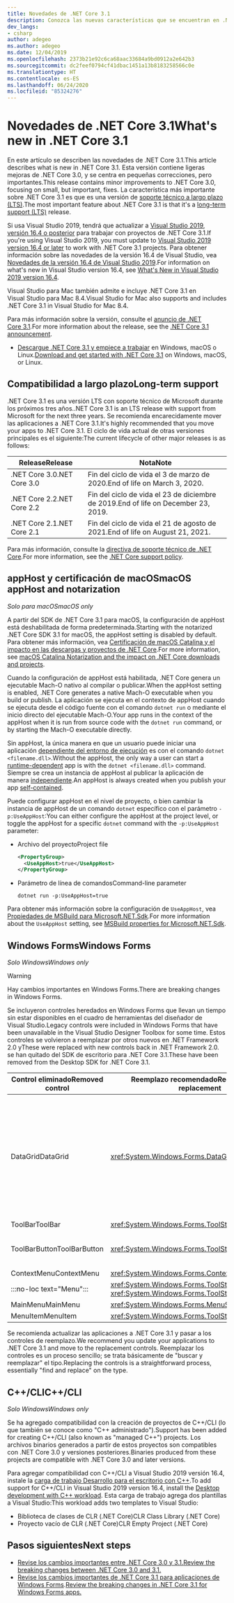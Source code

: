 ```yaml
---
title: Novedades de .NET Core 3.1
description: Conozca las nuevas características que se encuentran en .NET Core 3.1.
dev_langs:
- csharp
author: adegeo
ms.author: adegeo
ms.date: 12/04/2019
ms.openlocfilehash: 2373b21e92c6ca68aac33684a9bd0912a2e642b3
ms.sourcegitcommit: dc2feef0794cf41dbac1451a13b8183258566c0e
ms.translationtype: HT
ms.contentlocale: es-ES
ms.lasthandoff: 06/24/2020
ms.locfileid: "85324276"
---
```

# <a name="whats-new-in-net-core-31"></a><span data-ttu-id="a2813-103">Novedades de .NET Core 3.1</span><span class="sxs-lookup"><span data-stu-id="a2813-103">What's new in .NET Core 3.1</span></span>

<span data-ttu-id="a2813-104">En este artículo se describen las novedades de .NET Core 3.1.</span><span class="sxs-lookup"><span data-stu-id="a2813-104">This article describes what is new in .NET Core 3.1.</span></span> <span data-ttu-id="a2813-105">Esta versión contiene ligeras mejoras de .NET Core 3.0, y se centra en pequeñas correcciones, pero importantes.</span><span class="sxs-lookup"><span data-stu-id="a2813-105">This release contains minor improvements to .NET Core 3.0, focusing on small, but important, fixes.</span></span> <span data-ttu-id="a2813-106">La característica más importante sobre .NET Core 3.1 es que es una versión de [soporte técnico a largo plazo (LTS)](#long-term-support).</span><span class="sxs-lookup"><span data-stu-id="a2813-106">The most important feature about .NET Core 3.1 is that it's a [long-term support (LTS)](#long-term-support) release.</span></span>

<span data-ttu-id="a2813-107">Si usa Visual Studio 2019, tendrá que actualizar a [Visual Studio 2019, versión 16.4 o posterior](https://visualstudio.microsoft.com/downloads/) para trabajar con proyectos de .NET Core 3.1.</span><span class="sxs-lookup"><span data-stu-id="a2813-107">If you're using Visual Studio 2019, you must update to [Visual Studio 2019 version 16.4 or later](https://visualstudio.microsoft.com/downloads/) to work with .NET Core 3.1 projects.</span></span> <span data-ttu-id="a2813-108">Para obtener información sobre las novedades de la versión 16.4 de Visual Studio, vea [Novedades de la versión 16.4 de Visual Studio 2019](/visualstudio/releases/2019/release-notes-v16.4#whats-new-in-visual-studio-2019-version-164).</span><span class="sxs-lookup"><span data-stu-id="a2813-108">For information on what's new in Visual Studio version 16.4, see [What's New in Visual Studio 2019 version 16.4](/visualstudio/releases/2019/release-notes-v16.4#whats-new-in-visual-studio-2019-version-164).</span></span>

<span data-ttu-id="a2813-109">Visual Studio para Mac también admite e incluye .NET Core 3.1 en Visual Studio para Mac 8.4.</span><span class="sxs-lookup"><span data-stu-id="a2813-109">Visual Studio for Mac also supports and includes .NET Core 3.1 in Visual Studio for Mac 8.4.</span></span>

<span data-ttu-id="a2813-110">Para más información sobre la versión, consulte el [anuncio de .NET Core 3.1](https://devblogs.microsoft.com/dotnet/announcing-net-core-3-1/).</span><span class="sxs-lookup"><span data-stu-id="a2813-110">For more information about the release, see the [.NET Core 3.1 announcement](https://devblogs.microsoft.com/dotnet/announcing-net-core-3-1/).</span></span>

- <span data-ttu-id="a2813-111">[Descargue .NET Core 3.1 y empiece a trabajar](https://dotnet.microsoft.com/download/dotnet-core/3.1) en Windows, macOS o Linux.</span><span class="sxs-lookup"><span data-stu-id="a2813-111">[Download and get started with .NET Core 3.1](https://dotnet.microsoft.com/download/dotnet-core/3.1) on Windows, macOS, or Linux.</span></span>

## <a name="long-term-support"></a><span data-ttu-id="a2813-112">Compatibilidad a largo plazo</span><span class="sxs-lookup"><span data-stu-id="a2813-112">Long-term support</span></span>

<span data-ttu-id="a2813-113">.NET Core 3.1 es una versión LTS con soporte técnico de Microsoft durante los próximos tres años.</span><span class="sxs-lookup"><span data-stu-id="a2813-113">.NET Core 3.1 is an LTS release with support from Microsoft for the next three years.</span></span> <span data-ttu-id="a2813-114">Se recomienda encarecidamente mover las aplicaciones a .NET Core 3.1.</span><span class="sxs-lookup"><span data-stu-id="a2813-114">It's highly recommended that you move your apps to .NET Core 3.1.</span></span> <span data-ttu-id="a2813-115">El ciclo de vida actual de otras versiones principales es el siguiente:</span><span class="sxs-lookup"><span data-stu-id="a2813-115">The current lifecycle of other major releases is as follows:</span></span>

| <span data-ttu-id="a2813-116">Release</span><span class="sxs-lookup"><span data-stu-id="a2813-116">Release</span></span> | <span data-ttu-id="a2813-117">Nota</span><span class="sxs-lookup"><span data-stu-id="a2813-117">Note</span></span> |
| ------- | ---- |
| <span data-ttu-id="a2813-118">.NET Core 3.0</span><span class="sxs-lookup"><span data-stu-id="a2813-118">.NET Core 3.0</span></span> | <span data-ttu-id="a2813-119">Fin del ciclo de vida el 3 de marzo de 2020.</span><span class="sxs-lookup"><span data-stu-id="a2813-119">End of life on March 3, 2020.</span></span>     |
| <span data-ttu-id="a2813-120">.NET Core 2.2</span><span class="sxs-lookup"><span data-stu-id="a2813-120">.NET Core 2.2</span></span> | <span data-ttu-id="a2813-121">Fin del ciclo de vida el 23 de diciembre de 2019.</span><span class="sxs-lookup"><span data-stu-id="a2813-121">End of life on December 23, 2019.</span></span> |
| <span data-ttu-id="a2813-122">.NET Core 2.1</span><span class="sxs-lookup"><span data-stu-id="a2813-122">.NET Core 2.1</span></span> | <span data-ttu-id="a2813-123">Fin del ciclo de vida el 21 de agosto de 2021.</span><span class="sxs-lookup"><span data-stu-id="a2813-123">End of life on August 21, 2021.</span></span>    |

<span data-ttu-id="a2813-124">Para más información, consulte la [directiva de soporte técnico de .NET Core](https://dotnet.microsoft.com/platform/support/policy/dotnet-core).</span><span class="sxs-lookup"><span data-stu-id="a2813-124">For more information, see the [.NET Core support policy](https://dotnet.microsoft.com/platform/support/policy/dotnet-core).</span></span>

## <a name="macos-apphost-and-notarization"></a><span data-ttu-id="a2813-125">appHost y certificación de macOS</span><span class="sxs-lookup"><span data-stu-id="a2813-125">macOS appHost and notarization</span></span>

<span data-ttu-id="a2813-126">*Solo para macOS*</span><span class="sxs-lookup"><span data-stu-id="a2813-126">*macOS only*</span></span>

<span data-ttu-id="a2813-127">A partir del SDK de .NET Core 3.1 para macOS, la configuración de appHost está deshabilitada de forma predeterminada.</span><span class="sxs-lookup"><span data-stu-id="a2813-127">Starting with the notarized .NET Core SDK 3.1 for macOS, the appHost setting is disabled by default.</span></span> <span data-ttu-id="a2813-128">Para obtener más información, vea [Certificación de macOS Catalina y el impacto en las descargas y proyectos de .NET Core](../install/macos-notarization-issues.md).</span><span class="sxs-lookup"><span data-stu-id="a2813-128">For more information, see [macOS Catalina Notarization and the impact on .NET Core downloads and projects](../install/macos-notarization-issues.md).</span></span>

<span data-ttu-id="a2813-129">Cuando la configuración de appHost está habilitada, .NET Core genera un ejecutable Mach-O nativo al compilar o publicar.</span><span class="sxs-lookup"><span data-stu-id="a2813-129">When the appHost setting is enabled, .NET Core generates a native Mach-O executable when you build or publish.</span></span> <span data-ttu-id="a2813-130">La aplicación se ejecuta en el contexto de appHost cuando se ejecuta desde el código fuente con el comando `dotnet run` o mediante el inicio directo del ejecutable Mach-O.</span><span class="sxs-lookup"><span data-stu-id="a2813-130">Your app runs in the context of the appHost when it is run from source code with the `dotnet run` command, or by starting the Mach-O executable directly.</span></span>

<span data-ttu-id="a2813-131">Sin appHost, la única manera en que un usuario puede iniciar una aplicación [dependiente del entorno de ejecución](../deploying/index.md#publish-runtime-dependent) es con el comando `dotnet <filename.dll>`.</span><span class="sxs-lookup"><span data-stu-id="a2813-131">Without the appHost, the only way a user can start a [runtime-dependent](../deploying/index.md#publish-runtime-dependent) app is with the `dotnet <filename.dll>` command.</span></span> <span data-ttu-id="a2813-132">Siempre se crea un instancia de appHost al publicar la aplicación de manera [independiente](../deploying/index.md#publish-self-contained).</span><span class="sxs-lookup"><span data-stu-id="a2813-132">An appHost is always created when you publish your app [self-contained](../deploying/index.md#publish-self-contained).</span></span>

<span data-ttu-id="a2813-133">Puede configurar appHost en el nivel de proyecto, o bien cambiar la instancia de appHost de un comando `dotnet` específico con el parámetro `-p:UseAppHost`:</span><span class="sxs-lookup"><span data-stu-id="a2813-133">You can either configure the appHost at the project level, or toggle the appHost for a specific `dotnet` command with the `-p:UseAppHost` parameter:</span></span>

- <span data-ttu-id="a2813-134">Archivo del proyecto</span><span class="sxs-lookup"><span data-stu-id="a2813-134">Project file</span></span>

  ```xml
  <PropertyGroup>
    <UseAppHost>true</UseAppHost>
  </PropertyGroup>
  ```

- <span data-ttu-id="a2813-135">Parámetro de línea de comandos</span><span class="sxs-lookup"><span data-stu-id="a2813-135">Command-line parameter</span></span>

  ```dotnetcli
  dotnet run -p:UseAppHost=true
  ```

<span data-ttu-id="a2813-136">Para obtener más información sobre la configuración de `UseAppHost`, vea [Propiedades de MSBuild para Microsoft.NET.Sdk](../project-sdk/msbuild-props.md#useapphost).</span><span class="sxs-lookup"><span data-stu-id="a2813-136">For more information about the `UseAppHost` setting, see [MSBuild properties for Microsoft.NET.Sdk](../project-sdk/msbuild-props.md#useapphost).</span></span>

## <a name="windows-forms"></a><span data-ttu-id="a2813-137">Windows Forms</span><span class="sxs-lookup"><span data-stu-id="a2813-137">Windows Forms</span></span>

<span data-ttu-id="a2813-138">*Solo Windows*</span><span class="sxs-lookup"><span data-stu-id="a2813-138">*Windows only*</span></span>

> [!WARNING]
> <span data-ttu-id="a2813-139">Hay cambios importantes en Windows Forms.</span><span class="sxs-lookup"><span data-stu-id="a2813-139">There are breaking changes in Windows Forms.</span></span>

<span data-ttu-id="a2813-140">Se incluyeron controles heredados en Windows Forms que llevan un tiempo sin estar disponibles en el cuadro de herramientas del diseñador de Visual Studio.</span><span class="sxs-lookup"><span data-stu-id="a2813-140">Legacy controls were included in Windows Forms that have been unavailable in the Visual Studio Designer Toolbox for some time.</span></span> <span data-ttu-id="a2813-141">Estos controles se volvieron a reemplazar por otros nuevos en .NET Framework 2.0 y</span><span class="sxs-lookup"><span data-stu-id="a2813-141">These were replaced with new controls back in .NET Framework 2.0.</span></span> <span data-ttu-id="a2813-142">se han quitado del SDK de escritorio para .NET Core 3.1.</span><span class="sxs-lookup"><span data-stu-id="a2813-142">These have been removed from the Desktop SDK for .NET Core 3.1.</span></span>

| <span data-ttu-id="a2813-143">Control eliminado</span><span class="sxs-lookup"><span data-stu-id="a2813-143">Removed control</span></span> | <span data-ttu-id="a2813-144">Reemplazo recomendado</span><span class="sxs-lookup"><span data-stu-id="a2813-144">Recommended replacement</span></span> | <span data-ttu-id="a2813-145">API asociadas eliminadas</span><span class="sxs-lookup"><span data-stu-id="a2813-145">Associated APIs removed</span></span> |
| --------------- | ----------------------- | ----------------------- |
| <span data-ttu-id="a2813-146">DataGrid</span><span class="sxs-lookup"><span data-stu-id="a2813-146">DataGrid</span></span>        | <xref:System.Windows.Forms.DataGridView>      | <span data-ttu-id="a2813-147">DataGridCell</span><span class="sxs-lookup"><span data-stu-id="a2813-147">DataGridCell</span></span><br/><span data-ttu-id="a2813-148">DataGridRow</span><span class="sxs-lookup"><span data-stu-id="a2813-148">DataGridRow</span></span><br/><span data-ttu-id="a2813-149">DataGridTableCollection</span><span class="sxs-lookup"><span data-stu-id="a2813-149">DataGridTableCollection</span></span><br/><span data-ttu-id="a2813-150">DataGridColumnCollection</span><span class="sxs-lookup"><span data-stu-id="a2813-150">DataGridColumnCollection</span></span><br/><span data-ttu-id="a2813-151">DataGridTableStyle</span><span class="sxs-lookup"><span data-stu-id="a2813-151">DataGridTableStyle</span></span><br/><span data-ttu-id="a2813-152">DataGridColumnStyle</span><span class="sxs-lookup"><span data-stu-id="a2813-152">DataGridColumnStyle</span></span><br/><span data-ttu-id="a2813-153">DataGridLineStyle</span><span class="sxs-lookup"><span data-stu-id="a2813-153">DataGridLineStyle</span></span><br/><span data-ttu-id="a2813-154">DataGridParentRowsLabel</span><span class="sxs-lookup"><span data-stu-id="a2813-154">DataGridParentRowsLabel</span></span><br/><span data-ttu-id="a2813-155">DataGridParentRowsLabelStyle</span><span class="sxs-lookup"><span data-stu-id="a2813-155">DataGridParentRowsLabelStyle</span></span><br/><span data-ttu-id="a2813-156">DataGridBoolColumn</span><span class="sxs-lookup"><span data-stu-id="a2813-156">DataGridBoolColumn</span></span><br/><span data-ttu-id="a2813-157">DataGridTextBox</span><span class="sxs-lookup"><span data-stu-id="a2813-157">DataGridTextBox</span></span><br/><span data-ttu-id="a2813-158">GridColumnStylesCollection</span><span class="sxs-lookup"><span data-stu-id="a2813-158">GridColumnStylesCollection</span></span><br/><span data-ttu-id="a2813-159">GridTableStylesCollection</span><span class="sxs-lookup"><span data-stu-id="a2813-159">GridTableStylesCollection</span></span><br/><span data-ttu-id="a2813-160">HitTestType</span><span class="sxs-lookup"><span data-stu-id="a2813-160">HitTestType</span></span> |
| <span data-ttu-id="a2813-161">ToolBar</span><span class="sxs-lookup"><span data-stu-id="a2813-161">ToolBar</span></span>         | <xref:System.Windows.Forms.ToolStrip>         | <span data-ttu-id="a2813-162">ToolBarAppearance</span><span class="sxs-lookup"><span data-stu-id="a2813-162">ToolBarAppearance</span></span> |
| <span data-ttu-id="a2813-163">ToolBarButton</span><span class="sxs-lookup"><span data-stu-id="a2813-163">ToolBarButton</span></span>   | <xref:System.Windows.Forms.ToolStripButton>   | <span data-ttu-id="a2813-164">ToolBarButtonClickEventArgs</span><span class="sxs-lookup"><span data-stu-id="a2813-164">ToolBarButtonClickEventArgs</span></span><br/><span data-ttu-id="a2813-165">ToolBarButtonClickEventHandler</span><span class="sxs-lookup"><span data-stu-id="a2813-165">ToolBarButtonClickEventHandler</span></span><br/><span data-ttu-id="a2813-166">ToolBarButtonStyle</span><span class="sxs-lookup"><span data-stu-id="a2813-166">ToolBarButtonStyle</span></span><br/><span data-ttu-id="a2813-167">ToolBarTextAlign</span><span class="sxs-lookup"><span data-stu-id="a2813-167">ToolBarTextAlign</span></span> |
| <span data-ttu-id="a2813-168">ContextMenu</span><span class="sxs-lookup"><span data-stu-id="a2813-168">ContextMenu</span></span>     | <xref:System.Windows.Forms.ContextMenuStrip>  |  |
| :::no-loc text="Menu"::: | <xref:System.Windows.Forms.ToolStripDropDown><br/><xref:System.Windows.Forms.ToolStripDropDownMenu> | <span data-ttu-id="a2813-169">MenuItemCollection</span><span class="sxs-lookup"><span data-stu-id="a2813-169">MenuItemCollection</span></span> |
| <span data-ttu-id="a2813-170">MainMenu</span><span class="sxs-lookup"><span data-stu-id="a2813-170">MainMenu</span></span>        | <xref:System.Windows.Forms.MenuStrip>         |  |
| <span data-ttu-id="a2813-171">MenuItem</span><span class="sxs-lookup"><span data-stu-id="a2813-171">MenuItem</span></span>        | <xref:System.Windows.Forms.ToolStripMenuItem> |  |

<span data-ttu-id="a2813-172">Se recomienda actualizar las aplicaciones a .NET Core 3.1 y pasar a los controles de reemplazo.</span><span class="sxs-lookup"><span data-stu-id="a2813-172">We recommend you update your applications to .NET Core 3.1 and move to the replacement controls.</span></span> <span data-ttu-id="a2813-173">Reemplazar los controles es un proceso sencillo; se trata básicamente de "buscar y reemplazar" el tipo.</span><span class="sxs-lookup"><span data-stu-id="a2813-173">Replacing the controls is a straightforward process, essentially "find and replace" on the type.</span></span>

## <a name="ccli"></a><span data-ttu-id="a2813-174">C++/CLI</span><span class="sxs-lookup"><span data-stu-id="a2813-174">C++/CLI</span></span>

<span data-ttu-id="a2813-175">*Solo Windows*</span><span class="sxs-lookup"><span data-stu-id="a2813-175">*Windows only*</span></span>

<span data-ttu-id="a2813-176">Se ha agregado compatibilidad con la creación de proyectos de C++/CLI (lo que también se conoce como "C++ administrado").</span><span class="sxs-lookup"><span data-stu-id="a2813-176">Support has been added for creating C++/CLI (also known as "managed C++") projects.</span></span> <span data-ttu-id="a2813-177">Los archivos binarios generados a partir de estos proyectos son compatibles con .NET Core 3.0 y versiones posteriores.</span><span class="sxs-lookup"><span data-stu-id="a2813-177">Binaries produced from these projects are compatible with .NET Core 3.0 and later versions.</span></span>

<span data-ttu-id="a2813-178">Para agregar compatibilidad con C++/CLI a Visual Studio 2019 versión 16.4, instale la [carga de trabajo Desarrollo para el escritorio con C++](/cpp/build/vscpp-step-0-installation?view=vs-2019#step-4---choose-workloads).</span><span class="sxs-lookup"><span data-stu-id="a2813-178">To add support for C++/CLI in Visual Studio 2019 version 16.4, install the [Desktop development with C++ workload](/cpp/build/vscpp-step-0-installation?view=vs-2019#step-4---choose-workloads).</span></span> <span data-ttu-id="a2813-179">Esta carga de trabajo agrega dos plantillas a Visual Studio:</span><span class="sxs-lookup"><span data-stu-id="a2813-179">This workload adds two templates to Visual Studio:</span></span>

- <span data-ttu-id="a2813-180">Biblioteca de clases de CLR (.NET Core)</span><span class="sxs-lookup"><span data-stu-id="a2813-180">CLR Class Library (.NET Core)</span></span>
- <span data-ttu-id="a2813-181">Proyecto vacío de CLR (.NET Core)</span><span class="sxs-lookup"><span data-stu-id="a2813-181">CLR Empty Project (.NET Core)</span></span>

## <a name="next-steps"></a><span data-ttu-id="a2813-182">Pasos siguientes</span><span class="sxs-lookup"><span data-stu-id="a2813-182">Next steps</span></span>

- [<span data-ttu-id="a2813-183">Revise los cambios importantes entre .NET Core 3.0 y 3.1.</span><span class="sxs-lookup"><span data-stu-id="a2813-183">Review the breaking changes between .NET Core 3.0 and 3.1.</span></span>](../compatibility/3.0-3.1.md)
- <span data-ttu-id="a2813-184">[Revise los cambios importantes de .NET Core 3.1 para aplicaciones de Windows Forms](../compatibility/winforms.md#net-core-31).</span><span class="sxs-lookup"><span data-stu-id="a2813-184">[Review the breaking changes in .NET Core 3.1 for Windows Forms apps.](../compatibility/winforms.md#net-core-31)</span></span>
